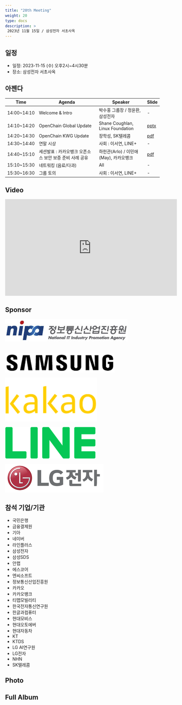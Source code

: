 ```yaml
---
title: "20th Meeting"
weight: 20
type: docs
description: >
 2023년 11월 15일 / 삼성전자 서초사옥
---
```


## 일정

* 일정: 2023-11-15 (수) 오후2시~4시30분
* 장소: 삼성전자 서초사옥

## 아젠다

| Time | Agenda           | Speaker | Slide |
|----|-----------------|------|------|
| 14:00~14:10 | Welcome & Intro | 박수홍 그룹장 / 정윤환, 삼성전자 |  -  |
| 14:10~14:20 | OpenChain Global Update  | 	Shane Coughlan, Linux Foundation | [pptx](./korea-work-group-2023-11-15.pptx) |
| 14:20~14:30 | OpenChain KWG Update  | 장학성, SK텔레콤 | [pdf](./OpenChain_Korea_update_20231115.pdf)  |
| 14:30~14:40 | 연말 시상 | 사회 : 이서연, LINE+ |  -  |
| 14:40~15:10 | 세션발표 : 카카오뱅크 오픈소스 보안 보증 준비 사례 공유  | 하헌관(Arlo) / 이민애(May), 카카오뱅크 | [pdf](./카카오뱅크_ISO18974_준수_사례_소개.pdf)  |
| 15:10~15:30 | 네트워킹 (음료/다과)  | All | -  |
| 15:30~16:30 | 그룹 토의 | 사회 : 이서연, LINE+ |  -  |

## Video 

<iframe width="560" height="315" src="https://www.youtube.com/embed/gB271IMLFl8?si=5laDJLG2aNX10o1z" title="YouTube video player" frameborder="0" allow="accelerometer; autoplay; clipboard-write; encrypted-media; gyroscope; picture-in-picture; web-share" allowfullscreen></iframe>

## Sponsor

![](nipg-logo.png)
<br>
<br>
<br>
![](samsung.png)

![](kakao.png)

![](line.png)


![](lge.png)

## 참석 기업/기관

- 국민은행
- 금융결제원
- 기아
- 네이버
- 라인플러스
- 삼성전자 
- 삼성SDS
- 안랩
- 에스코어
- 엔씨소프트
- 정보통신산업진흥원
- 카카오
- 카카오뱅크
- 티맵모빌리티
- 한국전자통신연구원
- 한글과컴퓨터
- 현대모비스
- 현대오토에버
- 현대자동차
- KT
- KTDS
- LG AI연구원
- LG전자
- NHN
- SK텔레콤

## Photo



## Full Album

